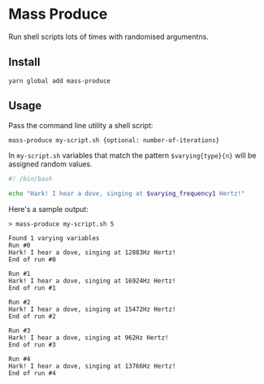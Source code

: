 # Mass Produce 

Run shell scripts lots of times with randomised argumentns.

## Install

```
yarn global add mass-produce
```

## Usage

Pass the command line utility a shell script:

```bash
mass-produce my-script.sh {optional: number-of-iterations}
```

In `my-script.sh` variables that match the pattern `$varying{type}{n}` will be assigned random values.

```bash
#! /bin/bash

echo "Hark! I hear a dove, singing at $varying_frequency1 Hertz!"
```


Here's a sample output:


```
> mass-produce my-script.sh 5

Found 1 varying variables
Run #0
Hark! I hear a dove, singing at 12883Hz Hertz!
End of run #0

Run #1
Hark! I hear a dove, singing at 16924Hz Hertz!
End of run #1

Run #2
Hark! I hear a dove, singing at 15472Hz Hertz!
End of run #2

Run #3
Hark! I hear a dove, singing at 962Hz Hertz!
End of run #3

Run #4
Hark! I hear a dove, singing at 13766Hz Hertz!
End of run #4
```

